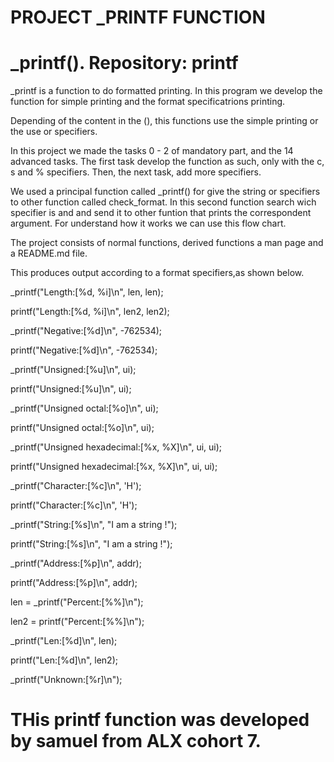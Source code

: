 # PROJECT _PRINTF FUNCTION 
# _printf(). Repository: printf
_printf is a function to do formatted printing. In this program we develop the function for simple printing and the format specificatrions printing.

Depending of the content in the (), this functions use the simple printing or the use or specifiers.

In this project we made the tasks 0 - 2 of mandatory part, and the 14 advanced tasks. The first task develop the function as such, only with the c, s and % specifiers. Then, the next task, add more specifiers.

We used a principal function called _printf() for give the string or specifiers to other function called check_format. In this second function search wich specifier is and and send it to other funtion that prints the correspondent argument. For understand how it works we can use this flow chart.

The project consists of normal functions, derived functions a man page and a README.md file.

This produces output according to a format specifiers,as shown below.

_printf("Length:[%d, %i]\n", len, len);

printf("Length:[%d, %i]\n", len2, len2);

_printf("Negative:[%d]\n", -762534);

printf("Negative:[%d]\n", -762534);

_printf("Unsigned:[%u]\n", ui);

printf("Unsigned:[%u]\n", ui);

_printf("Unsigned octal:[%o]\n", ui);

printf("Unsigned octal:[%o]\n", ui);

_printf("Unsigned hexadecimal:[%x, %X]\n", ui, ui);

printf("Unsigned hexadecimal:[%x, %X]\n", ui, ui);

_printf("Character:[%c]\n", 'H');

printf("Character:[%c]\n", 'H');

_printf("String:[%s]\n", "I am a string !");

printf("String:[%s]\n", "I am a string !");

_printf("Address:[%p]\n", addr);

printf("Address:[%p]\n", addr);

len = _printf("Percent:[%%]\n");

len2 = printf("Percent:[%%]\n");

_printf("Len:[%d]\n", len);

printf("Len:[%d]\n", len2);

_printf("Unknown:[%r]\n");

# THis printf function was developed by samuel from ALX cohort 7.
